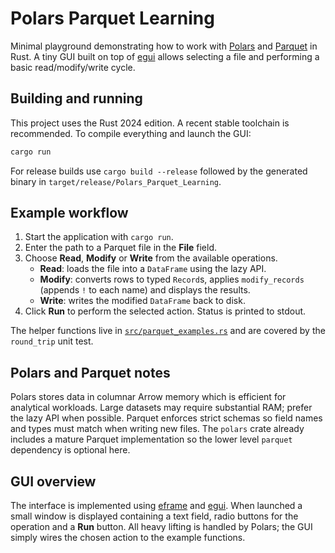 # Polars Parquet Learning

Minimal playground demonstrating how to work with [Polars](https://pola.rs/) and
[Parquet](https://parquet.apache.org/) in Rust.  A tiny GUI built on top of
[egui](https://github.com/emilk/egui) allows selecting a file and performing a
basic read/modify/write cycle.

## Building and running

This project uses the Rust 2024 edition.  A recent stable toolchain is
recommended.  To compile everything and launch the GUI:

```bash
cargo run
```

For release builds use `cargo build --release` followed by the generated binary
in `target/release/Polars_Parquet_Learning`.

## Example workflow

1. Start the application with `cargo run`.
2. Enter the path to a Parquet file in the **File** field.
3. Choose **Read**, **Modify** or **Write** from the available operations.
   * **Read**: loads the file into a `DataFrame` using the lazy API.
   * **Modify**: converts rows to typed `Record`s, applies `modify_records`
     (appends `!` to each name) and displays the results.
   * **Write**: writes the modified `DataFrame` back to disk.
4. Click **Run** to perform the selected action.  Status is printed to stdout.

The helper functions live in [`src/parquet_examples.rs`](src/parquet_examples.rs)
and are covered by the `round_trip` unit test.

## Polars and Parquet notes

Polars stores data in columnar Arrow memory which is efficient for analytical
workloads.  Large datasets may require substantial RAM; prefer the lazy API when
possible.  Parquet enforces strict schemas so field names and types must match
when writing new files.  The `polars` crate already includes a mature Parquet
implementation so the lower level `parquet` dependency is optional here.

## GUI overview

The interface is implemented using
[eframe](https://docs.rs/eframe/latest/eframe/) and
[egui](https://docs.rs/egui/latest/egui/).  When launched a small window is
displayed containing a text field, radio buttons for the operation and a **Run**
button.  All heavy lifting is handled by Polars; the GUI simply wires the chosen
action to the example functions.

